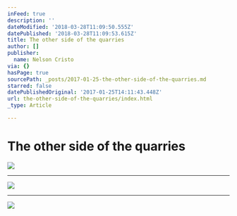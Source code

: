 ```yaml
---
inFeed: true
description: ''
dateModified: '2018-03-28T11:09:50.555Z'
datePublished: '2018-03-28T11:09:53.615Z'
title: The other side of the quarries
author: []
publisher:
  name: Nelson Cristo
via: {}
hasPage: true
sourcePath: _posts/2017-01-25-the-other-side-of-the-quarries.md
starred: false
datePublishedOriginal: '2017-01-25T14:11:43.448Z'
url: the-other-side-of-the-quarries/index.html
_type: Article

---
```

# The other side of the quarries
![](https://the-grid-user-content.s3-us-west-2.amazonaws.com/c73ec0c2-0381-4e7e-9add-d60d0f5bfa9a.jpg)

---

![](https://the-grid-user-content.s3-us-west-2.amazonaws.com/097c45f5-6452-4a96-9533-4a1b438a4bea.jpg)

---

![](https://the-grid-user-content.s3-us-west-2.amazonaws.com/322e2a54-f493-41a7-8af6-1790f76caee5.jpg)